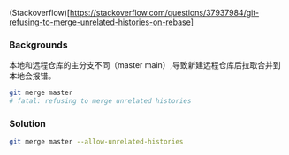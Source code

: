 (Stackoverflow)[https://stackoverflow.com/questions/37937984/git-refusing-to-merge-unrelated-histories-on-rebase]

### Backgrounds
本地和远程仓库的主分支不同（master main）,导致新建远程仓库后拉取合并到本地会报错。
```sh
git merge master
# fatal: refusing to merge unrelated histories
```

### Solution
```sh
git merge master --allow-unrelated-histories
```


